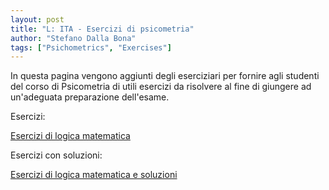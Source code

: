 ```yaml
---
layout: post
title: "L: ITA - Esercizi di psicometria"
author: "Stefano Dalla Bona"
tags: ["Psichometrics", "Exercises"]
---
```


In questa pagina vengono aggiunti degli eserciziari per fornire agli studenti del corso di Psicometria di utili esercizi da risolvere al fine di giungere ad un'adeguata preparazione dell'esame. 

Esercizi:

<a href="https://stefanodallabona.github.io/slides/EserciziPsicometria2024_n.pdf" target="_blank"> Esercizi di logica matematica</a>

Esercizi con soluzioni:

<a href="https://stefanodallabona.github.io/slides/EserciziPsicometria2024.pdf" target="_blank"> Esercizi di logica matematica e soluzioni </a>
